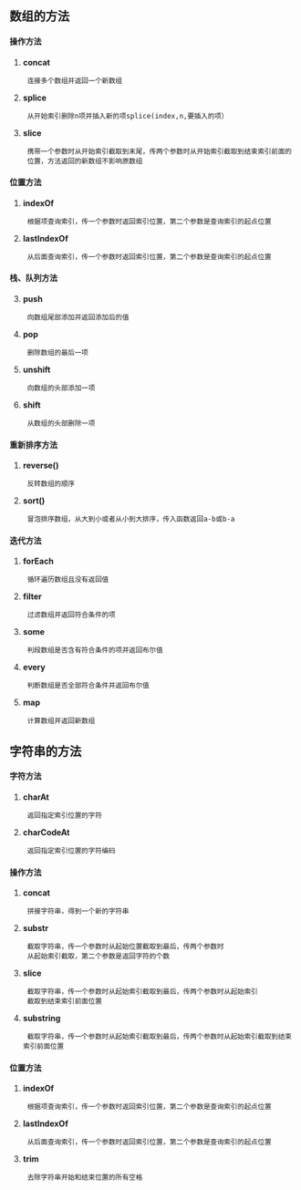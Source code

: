 
## 数组的方法 ##

#### 操作方法

1. **concat**

		连接多个数组并返回一个新数组
2. **splice**

		从开始索引删除n项并插入新的项splice(index,n,要插入的项）

3. **slice**

		携带一个参数时从开始索引截取到末尾，传两个参数时从开始索引截取到结束索引前面的
		位置，方法返回的新数组不影响原数组

#### 位置方法

1. **indexOf**

		根据项查询索引，传一个参数时返回索引位置，第二个参数是查询索引的起点位置

2. **lastIndexOf**

		从后面查询索引，传一个参数时返回索引位置，第二个参数是查询索引的起点位置

		

#### 栈、队列方法
3. **push**

		向数组尾部添加并返回添加后的值

4. **pop**

		删除数组的最后一项

5. **unshift**

		向数组的头部添加一项

6. **shift**

		从数组的头部删除一项

#### 重新排序方法

1. **reverse()**

		反转数组的顺序

2. **sort()**

		冒泡排序数组，从大到小或者从小到大排序，传入函数返回a-b或b-a

#### 迭代方法

1. **forEach**

		循环遍历数组且没有返回值

4. **filter**

		过滤数组并返回符合条件的项

5. **some**

		判段数组是否含有符合条件的项并返回布尔值

6. **every**

		判断数组是否全部符合条件并返回布尔值

7. **map**

		计算数组并返回新数组



## 字符串的方法 ##

####  字符方法

1. **charAt**

		返回指定索引位置的字符
2. **charCodeAt**

		返回指定索引位置的字符编码

####  操作方法

1. **concat**

		拼接字符串，得到一个新的字符串

2. **substr**

		截取字符串，传一个参数时从起始位置截取到最后，传两个参数时
		从起始索引截取，第二个参数是返回字符的个数

3. **slice**

		截取字符串，传一个参数时从起始索引截取到最后，传两个参数时从起始索引
		截取到结束索引前面位置

4. **substring**

		截取字符串，传一个参数时从起始索引截取到最后，传两个参数时从起始索引截取到结束索引前面位置


#### 位置方法

1. **indexOf**

		根据项查询索引，传一个参数时返回索引位置，第二个参数是查询索引的起点位置

2. **lastIndexOf**

		从后面查询索引，传一个参数时返回索引位置，第二个参数是查询索引的起点位置	

3. **trim**

		去除字符串开始和结束位置的所有空格